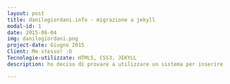 ```yaml
---
layout: post
title: danilogiordani.info - migrazione a jekyll
modal-id: 1
date: 2015-06-04
img: danilogiordani.png
project-date: Giugno 2015
Client: Me stesso! :D
Tecnologie-utilizzate: HTML5, CSS3, JEKYLL
description: ho deciso di provare a utilizzare un sistema per inserire in maniera più comoda i nuovi lavori, ma nulla mi vieterebbe di creare poi un blog apposito per sfruttare questa feature se la trovo abbastanza comoda

---
```

